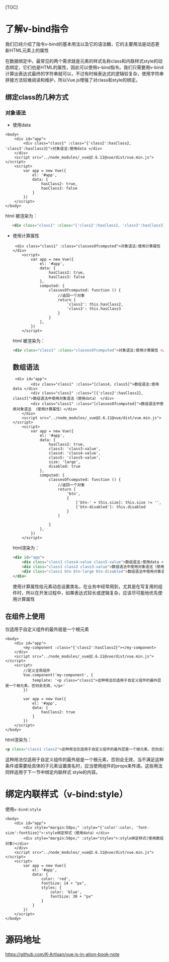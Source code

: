 [TOC]

# 了解v-bind指令

我们已经介绍了指令v-bind的基本用法以及它的语法糖，它的主要用法是动态更新HTML元素上的属性

在数据绑定中，最常见的两个需求就是元素的样式名称class和内联样式style的动态绑定，它们也是HTML的属性，因此可以使用v-bind指令。我们只需要用v-bind计算出表达式最终的字符串就可以，不过有时候表达式的逻辑较复杂，使用字符串拼接方法较难阅读和维护，所以Vue.js增强了对class和style的绑定。



## 绑定class的几种方式

### 对象语法 

- 使用data

```html+js
<body>
    <div id="app">
        <div class="class1" :class="{'class2':hasClass2, 'class3':hasClass3}">对象语法:使用data </div>
    </div>
    <script src="../node_modules/_vue@2.6.11@vue/dist/vue.min.js"></script>
    <script>
        var app = new Vue({
            el: '#app',
            data: {
                hasClass2: true,
                hasClass3: false
            }
        })
    </script>
</body>
```

html 被渲染为：

```html
   <div class="class1" :class="{'class2':hasClass2, 'class3':hasClass3}">对象语法:使用data </div>
```

   - 使用计算属性

     ```html+js
      <div class="class1" :class="classesOfcomputed">对象语法:使用计算属性 </div>
         <script>
             var app = new Vue({
                 el: '#app',
                 data: {
                     hasClass2: true,
                     hasClass3: false
                 },
                 computed: {
                     classesOfcomputed: function () {
                         //返回一个对象
                         return {
                             'class2': this.hasClass2,
                             'class3': this.hasClass3
                         }
                     }
                 },
             })
         </script>
     ```

     html 被渲染为：

     ```html
     <div class="class1" :class="classesOfcomputed">对象语法:使用计算属性 </div>
     ```

     

     ## 数组语法
     
     ```html+js
      <div id="app">
             <div class="class1" :class="[class4, class5]">数组语法:使用data </div>
             <div class="class1" :class="[{'class2':hasClass2}, class3]">数组语法中使用对象语法（使用data） </div>
             <div class="class1" :class="[classesOfcomputed]">数组语法中使用对象语法 （使用计算属性）</div>
         </div>
         <script src="../node_modules/_vue@2.6.11@vue/dist/vue.min.js"></script>
         <script>
             var app = new Vue({
                 el: '#app',
                 data: {
                     hasClass2: true,
                     class3: 'class3-value',
                     class4: 'class4-value',
                     class5: 'class5-value',
                     size: 'large',
                     disabled: true
                 },
                 computed: {
                     classesOfcomputed: function () {
                         //返回一个对象
                         return [
                             'btn',
                             {
                                 ['btn-' + this.size]: this.size != '',
                                 ['btn-disabled']: this.disabled
                             }
                         ]
     
                     }
                 },
             })
         </script>
     ```
     
     html渲染为：
     
     ```html
     <div id="app">
         <div class="class1 class4-value class5-value">数组语法:使用data </div>
         <div class="class1 class2 class3-value">数组语法中使用对象语法（使用data） </div>
         <div class="class1 btn btn-large btn-disabled">数组语法中使用对象语法 （使用计算属性）</div>
     </div>
     ```
     
     ​     使用计算属性给元素动态设置类名，在业务中经常用到，尤其是在写复用的组件时，所以在开发过程中，如果表达式较长或逻辑复杂，应该尽可能地优先使用计算属性



## 在组件上使用

仅适用于自定义组件的最外层是一个根元素

```html+js
<body>
    <div id="app">
        <my-component :class="{'class2':hasClass2}"></my-component>
    </div>
    <script src="../node_modules/_vue@2.6.11@vue/dist/vue.min.js"></script>
    <script>
        //定义全局组件
        Vue.component('my-component', {
            template: '<p class="class1">这种用法仅适用于自定义组件的最外层是一个根元素，否则会无效，</p>'
        })

        var app = new Vue({
            el: '#app',
            data: {
                hasClass2: true
            }
        })
    </script>
</body>
```

html渲染为：

```html
<p class="class1 class2">这种用法仅适用于自定义组件的最外层是一个根元素，否则会无效，</p>
```

​    这种用法仅适用于自定义组件的最外层是一个根元素，否则会无效，当不满足这种条件或需要给具体的子元素设置类名时，应当使用组件的props来传递。这些用法同样适用于下一节中绑定内联样式 style的内容。



# 绑定内联样式（v-bind:style）

使用` v-bind:style `

```html+js
<body>
    <div id="app">
        <div style="margin:50px;" :style="{'color':color, 'font-size':fontSize}">:style绑定样式（使用data）</div>
        <div style="margin:50px;" :style="styles">:style绑定样式(使用数组对象)</div>
    </div>
    <script src="../node_modules/_vue@2.6.11@vue/dist/vue.min.js"></script>
    <script>
        var app = new Vue({
            el: '#app',
            data: {
                color: 'red',
                fontSize: 14 + "px",
                styles: {
                    color: 'blue',
                    fontSize: 30 + "px"
                }
            }
        })
    </script>
</body>
```

# 源码地址

https://github.com/K-Artisan/vue.js-in-ation-book-note